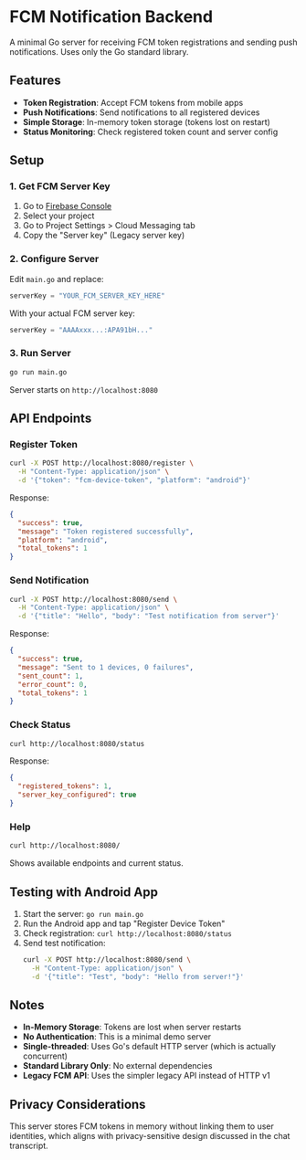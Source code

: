 # FCM Notification Backend

A minimal Go server for receiving FCM token registrations and sending push notifications. Uses only the Go standard library.

## Features

- **Token Registration**: Accept FCM tokens from mobile apps
- **Push Notifications**: Send notifications to all registered devices
- **Simple Storage**: In-memory token storage (tokens lost on restart)
- **Status Monitoring**: Check registered token count and server config

## Setup

### 1. Get FCM Server Key

1. Go to [Firebase Console](https://console.firebase.google.com/)
2. Select your project
3. Go to Project Settings > Cloud Messaging tab
4. Copy the "Server key" (Legacy server key)

### 2. Configure Server

Edit `main.go` and replace:
```go
serverKey = "YOUR_FCM_SERVER_KEY_HERE"
```

With your actual FCM server key:
```go
serverKey = "AAAAxxx...:APA91bH..."
```

### 3. Run Server

```bash
go run main.go
```

Server starts on `http://localhost:8080`

## API Endpoints

### Register Token
```bash
curl -X POST http://localhost:8080/register \
  -H "Content-Type: application/json" \
  -d '{"token": "fcm-device-token", "platform": "android"}'
```

Response:
```json
{
  "success": true,
  "message": "Token registered successfully",
  "platform": "android",
  "total_tokens": 1
}
```

### Send Notification
```bash
curl -X POST http://localhost:8080/send \
  -H "Content-Type: application/json" \
  -d '{"title": "Hello", "body": "Test notification from server"}'
```

Response:
```json
{
  "success": true,
  "message": "Sent to 1 devices, 0 failures",
  "sent_count": 1,
  "error_count": 0,
  "total_tokens": 1
}
```

### Check Status
```bash
curl http://localhost:8080/status
```

Response:
```json
{
  "registered_tokens": 1,
  "server_key_configured": true
}
```

### Help
```bash
curl http://localhost:8080/
```

Shows available endpoints and current status.

## Testing with Android App

1. Start the server: `go run main.go`
2. Run the Android app and tap "Register Device Token"
3. Check registration: `curl http://localhost:8080/status`
4. Send test notification: 
   ```bash
   curl -X POST http://localhost:8080/send \
     -H "Content-Type: application/json" \
     -d '{"title": "Test", "body": "Hello from server!"}'
   ```

## Notes

- **In-Memory Storage**: Tokens are lost when server restarts
- **No Authentication**: This is a minimal demo server
- **Single-threaded**: Uses Go's default HTTP server (which is actually concurrent)
- **Standard Library Only**: No external dependencies
- **Legacy FCM API**: Uses the simpler legacy API instead of HTTP v1

## Privacy Considerations

This server stores FCM tokens in memory without linking them to user identities, which aligns with privacy-sensitive design discussed in the chat transcript.
